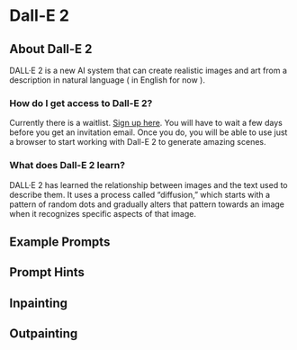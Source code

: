 # Dall-E 2
## About Dall-E 2
DALL·E 2 is a new AI system that can create realistic images and art from a description in natural language ( in English for now ).
### How do I get access to Dall-E 2?
Currently there is a waitlist. [Sign up here]([url](https://labs.openai.com/waitlist)). You will have to wait a few days before you get an invitation email. Once you do, you will be able to use just a browser to start working with Dall-E 2 to generate amazing scenes.
### What does Dall-E 2 learn?
DALL·E 2 has learned the relationship between images and the text used to describe them. It uses a process called “diffusion,” which starts with a pattern of random dots and gradually alters that pattern towards an image when it recognizes specific aspects of that image.
## Example Prompts
## Prompt Hints
## Inpainting
## Outpainting
## 
